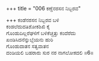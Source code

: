 +++
title = "006 ಕಣ್ಡೆನರಸನ ನಿಬ್ಬರವ"

+++
ಕಂಡೆನರಸನ ನಿಬ್ಬರವ ಬಳಿ  
ಕಂಡಲೆದುದತಿಶೋಕಶಿಖಿ ಕೈ  
ಗೊಂಡುದಿಲ್ಲರೆಘಳಿಗೆ ಬಳಿಕೆಚ್ಚತ್ತು ಕಂದೆರೆದು  
ಖಂಡಿಸಿದನೆನ್ನುಬ್ಬೆಯನು ಹುರಿ  
ಗೊಂಡುದಾತನ ಸತ್ವವಾತನ  
ದಂಡಿಯಲಿ ಬಹರಾರು ಸುರ ನರ ನಾಗಲೋಕದಲಿ     ॥6॥